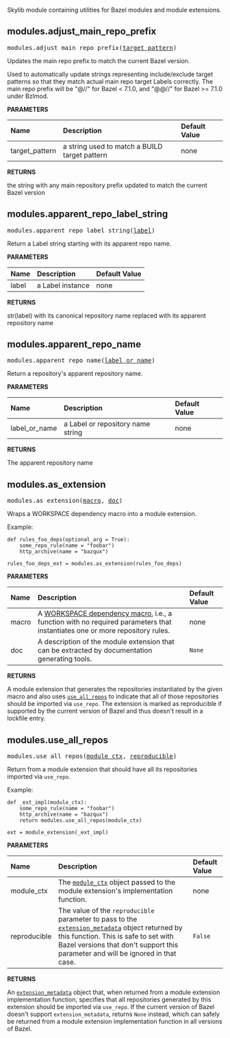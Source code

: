 <!-- Generated with Stardoc: http://skydoc.bazel.build -->

Skylib module containing utilities for Bazel modules and module extensions.

<a id="modules.adjust_main_repo_prefix"></a>

## modules.adjust_main_repo_prefix

<pre>
modules.adjust_main_repo_prefix(<a href="#modules.adjust_main_repo_prefix-target_pattern">target_pattern</a>)
</pre>

Updates the main repo prefix to match the current Bazel version.

Used to automatically update strings representing include/exclude target
patterns so that they match actual main repo target Labels correctly. The
main repo prefix will be "@//" for Bazel < 7.1.0, and "@@//" for Bazel >=
7.1.0 under Bzlmod.


**PARAMETERS**


| Name  | Description | Default Value |
| :------------- | :------------- | :------------- |
| <a id="modules.adjust_main_repo_prefix-target_pattern"></a>target_pattern |  a string used to match a BUILD target pattern   |  none |

**RETURNS**

the string with any main repository prefix updated to match the current
      Bazel version


<a id="modules.apparent_repo_label_string"></a>

## modules.apparent_repo_label_string

<pre>
modules.apparent_repo_label_string(<a href="#modules.apparent_repo_label_string-label">label</a>)
</pre>

Return a Label string starting with its apparent repo name.

**PARAMETERS**


| Name  | Description | Default Value |
| :------------- | :------------- | :------------- |
| <a id="modules.apparent_repo_label_string-label"></a>label |  a Label instance   |  none |

**RETURNS**

str(label) with its canonical repository name replaced with its apparent
      repository name


<a id="modules.apparent_repo_name"></a>

## modules.apparent_repo_name

<pre>
modules.apparent_repo_name(<a href="#modules.apparent_repo_name-label_or_name">label_or_name</a>)
</pre>

Return a repository's apparent repository name.

**PARAMETERS**


| Name  | Description | Default Value |
| :------------- | :------------- | :------------- |
| <a id="modules.apparent_repo_name-label_or_name"></a>label_or_name |  a Label or repository name string   |  none |

**RETURNS**

The apparent repository name


<a id="modules.as_extension"></a>

## modules.as_extension

<pre>
modules.as_extension(<a href="#modules.as_extension-macro">macro</a>, <a href="#modules.as_extension-doc">doc</a>)
</pre>

Wraps a WORKSPACE dependency macro into a module extension.

Example:
```starlark
def rules_foo_deps(optional_arg = True):
    some_repo_rule(name = "foobar")
    http_archive(name = "bazqux")

rules_foo_deps_ext = modules.as_extension(rules_foo_deps)
```


**PARAMETERS**


| Name  | Description | Default Value |
| :------------- | :------------- | :------------- |
| <a id="modules.as_extension-macro"></a>macro |  A [WORKSPACE dependency macro](https://bazel.build/rules/deploying#dependencies), i.e., a function with no required parameters that instantiates one or more repository rules.   |  none |
| <a id="modules.as_extension-doc"></a>doc |  A description of the module extension that can be extracted by documentation generating tools.   |  `None` |

**RETURNS**

A module extension that generates the repositories instantiated by the given macro and also
uses [`use_all_repos`](#use_all_repos) to indicate that all of those repositories should be
imported via `use_repo`. The extension is marked as reproducible if supported by the current
version of Bazel and thus doesn't result in a lockfile entry.


<a id="modules.use_all_repos"></a>

## modules.use_all_repos

<pre>
modules.use_all_repos(<a href="#modules.use_all_repos-module_ctx">module_ctx</a>, <a href="#modules.use_all_repos-reproducible">reproducible</a>)
</pre>

Return from a module extension that should have all its repositories imported via `use_repo`.

Example:
```starlark
def _ext_impl(module_ctx):
    some_repo_rule(name = "foobar")
    http_archive(name = "bazqux")
    return modules.use_all_repos(module_ctx)

ext = module_extension(_ext_impl)
```


**PARAMETERS**


| Name  | Description | Default Value |
| :------------- | :------------- | :------------- |
| <a id="modules.use_all_repos-module_ctx"></a>module_ctx |  The [`module_ctx`](https://bazel.build/rules/lib/builtins/module_ctx) object passed to the module extension's implementation function.   |  none |
| <a id="modules.use_all_repos-reproducible"></a>reproducible |  The value of the `reproducible` parameter to pass to the [`extension_metadata`](https://bazel.build/rules/lib/builtins/extension_metadata.html) object returned by this function. This is safe to set with Bazel versions that don't support this parameter and will be ignored in that case.   |  `False` |

**RETURNS**

An [`extension_metadata`](https://bazel.build/rules/lib/builtins/extension_metadata.html)
object that, when returned from a module extension implementation function, specifies that all
repositories generated by this extension should be imported via `use_repo`. If the current
version of Bazel doesn't support `extension_metadata`, returns `None` instead, which can
safely be returned from a module extension implementation function in all versions of Bazel.



